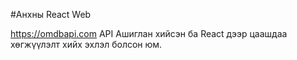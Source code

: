 #Анхны React Web 


https://omdbapi.com API Ашиглан хийсэн ба React дээр цаашдаа хөгжүүлэлт хийх эхлэл болсон юм. 
